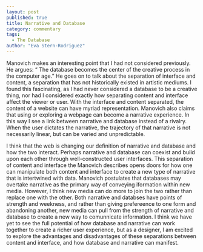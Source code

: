 ```yaml
---
layout: post
published: true
title: Narrative and Database
category: commentary
tags: 
  - The Database
author: "Eva Stern-Rodriguez"
---
```


Manovich makes an interesting point that I had not considered previously.  He argues: “ The database becomes the center of the creative process in the computer age.” He goes on to talk about the separation of interface and content, a separation that has not historically existed in artistic mediums.   I found this fascinating, as I had never considered a database to be a creative thing, nor had I considered exactly how separating content and interface affect the viewer or user.   With the interface and content separated, the content of a website can have myriad representation.  Manovich also claims that using or exploring a webpage can become a narrative experience.  In this way I see a link between narrative and database instead of a rivalry. When the user dictates the narrative, the trajectory of that narrative is not necessarily linear, but can be varied and unpredictable.  

I think that the web is changing our definition of narrative and database and how the two interact.  Perhaps narrative and database can coexist and build upon each other through well-constructed user interfaces.  This separation of content and interface the Manovich describes opens doors for how one can manipulate both content and interface to create a new type of narrative that is intertwined with data.  Manovich postulates that databases may overtake narrative as the primary way of conveying iformation within new media.  However, I think new media can do more to join the two rather than replace one with the other.  Both narrative and databses have points of strength and weekness, and rather than giving prefereence to one form and abandoning another, new media can pull from the strength of narrative and database to create a new way to comunnicate information.  I think we have yet to see the full potential of how database and narrative can work together to create a richer user experience, but as a designer, I am excited to explore the advantages and disadvantages of these separations between content and interface, and how database and narrative can manifest.  
